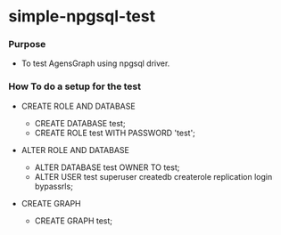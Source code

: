 ﻿# simple-npgsql-test
### Purpose 
* To test AgensGraph using npgsql driver.

### How To do a setup for the test

* CREATE ROLE AND DATABASE
    * CREATE DATABASE test;
    * CREATE ROLE test WITH PASSWORD 'test';

* ALTER ROLE AND DATABASE 
    * ALTER DATABASE test OWNER TO test;
    * ALTER USER test superuser createdb createrole replication login bypassrls;

* CREATE GRAPH
    * CREATE GRAPH test;
